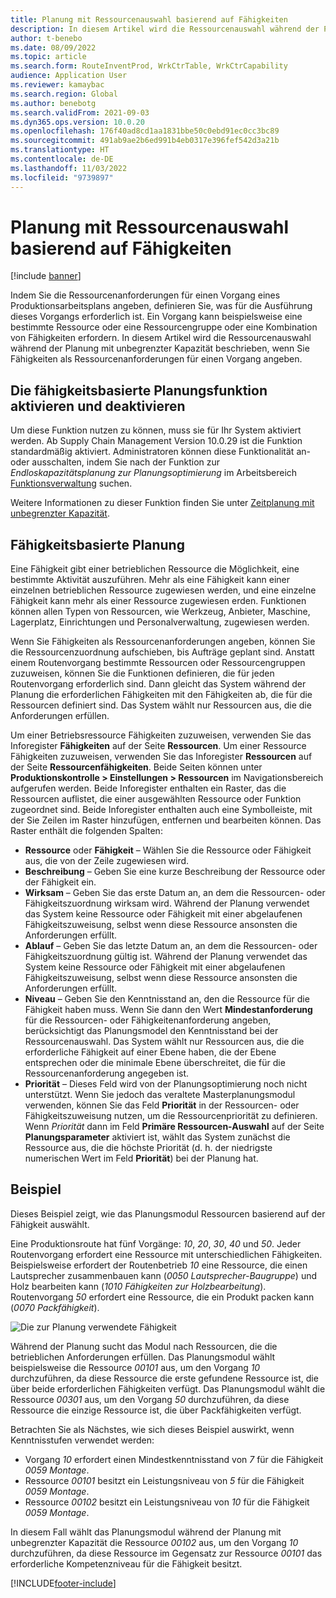 ```yaml
---
title: Planung mit Ressourcenauswahl basierend auf Fähigkeiten
description: In diesem Artikel wird die Ressourcenauswahl während der Planung mit unbegrenzter Kapazität beschrieben, wenn Sie Fähigkeiten als Ressourcenanforderungen für einen Vorgang angeben.
author: t-benebo
ms.date: 08/09/2022
ms.topic: article
ms.search.form: RouteInventProd, WrkCtrTable, WrkCtrCapability
audience: Application User
ms.reviewer: kamaybac
ms.search.region: Global
ms.author: benebotg
ms.search.validFrom: 2021-09-03
ms.dyn365.ops.version: 10.0.20
ms.openlocfilehash: 176f40ad8cd1aa1831bbe50c0ebd91ec0cc3bc89
ms.sourcegitcommit: 491ab9ae2b6ed991b4eb0317e396fef542d3a21b
ms.translationtype: HT
ms.contentlocale: de-DE
ms.lasthandoff: 11/03/2022
ms.locfileid: "9739897"
---
```

# <a name="scheduling-with-resource-selection-based-on-capability"></a>Planung mit Ressourcenauswahl basierend auf Fähigkeiten

[!include [banner](../../includes/banner.md)]

Indem Sie die Ressourcenanforderungen für einen Vorgang eines Produktionsarbeitsplans angeben, definieren Sie, was für die Ausführung dieses Vorgangs erforderlich ist. Ein Vorgang kann beispielsweise eine bestimmte Ressource oder eine Ressourcengruppe oder eine Kombination von Fähigkeiten erfordern. In diesem Artikel wird die Ressourcenauswahl während der Planung mit unbegrenzter Kapazität beschrieben, wenn Sie Fähigkeiten als Ressourcenanforderungen für einen Vorgang angeben.

## <a name="turn-the-capability-based-scheduling-feature-on-or-off"></a>Die fähigkeitsbasierte Planungsfunktion aktivieren und deaktivieren

Um diese Funktion nutzen zu können, muss sie für Ihr System aktiviert werden. Ab Supply Chain Management Version 10.0.29 ist die Funktion standardmäßig aktiviert. Administratoren können diese Funktionalität an- oder ausschalten, indem Sie nach der Funktion zur *Endloskapazitätsplanung zur Planungsoptimierung* im Arbeitsbereich [Funktionsverwaltung](../../../fin-ops-core/fin-ops/get-started/feature-management/feature-management-overview.md) suchen.

Weitere Informationen zu dieser Funktion finden Sie unter [Zeitplanung mit unbegrenzter Kapazität](infinite-capacity-planning.md).

## <a name="capability-based-scheduling"></a>Fähigkeitsbasierte Planung

Eine Fähigkeit gibt einer betrieblichen Ressource die Möglichkeit, eine bestimmte Aktivität auszuführen. Mehr als eine Fähigkeit kann einer einzelnen betrieblichen Ressource zugewiesen werden, und eine einzelne Fähigkeit kann mehr als einer Ressource zugewiesen erden. Funktionen können allen Typen von Ressourcen, wie Werkzeug, Anbieter, Maschine, Lagerplatz, Einrichtungen und Personalverwaltung, zugewiesen werden.

Wenn Sie Fähigkeiten als Ressourcenanforderungen angeben, können Sie die Ressourcenzuordnung aufschieben, bis Aufträge geplant sind. Anstatt einem Routenvorgang bestimmte Ressourcen oder Ressourcengruppen zuzuweisen, können Sie die Funktionen definieren, die für jeden Routenvorgang erforderlich sind. Dann gleicht das System während der Planung die erforderlichen Fähigkeiten mit den Fähigkeiten ab, die für die Ressourcen definiert sind. Das System wählt nur Ressourcen aus, die die Anforderungen erfüllen.

Um einer Betriebsressource Fähigkeiten zuzuweisen, verwenden Sie das Inforegister **Fähigkeiten** auf der Seite **Ressourcen**. Um einer Ressource Fähigkeiten zuzuweisen, verwenden Sie das Inforegister **Ressourcen** auf der Seite **Ressourcenfähigkeiten**. Beide Seiten können unter **Produktionskontrolle \> Einstellungen \> Ressourcen** im Navigationsbereich aufgerufen werden. Beide Inforegister enthalten ein Raster, das die Ressourcen auflistet, die einer ausgewählten Ressource oder Funktion zugeordnet sind. Beide Inforegister enthalten auch eine Symbolleiste, mit der Sie Zeilen im Raster hinzufügen, entfernen und bearbeiten können. Das Raster enthält die folgenden Spalten:

- **Ressource** oder **Fähigkeit** – Wählen Sie die Ressource oder Fähigkeit aus, die von der Zeile zugewiesen wird.
- **Beschreibung** – Geben Sie eine kurze Beschreibung der Ressource oder der Fähigkeit ein.
- **Wirksam** – Geben Sie das erste Datum an, an dem die Ressourcen- oder Fähigkeitszuordnung wirksam wird. Während der Planung verwendet das System keine Ressource oder Fähigkeit mit einer abgelaufenen Fähigkeitszuweisung, selbst wenn diese Ressource ansonsten die Anforderungen erfüllt.
- **Ablauf** – Geben Sie das letzte Datum an, an dem die Ressourcen- oder Fähigkeitszuordnung gültig ist. Während der Planung verwendet das System keine Ressource oder Fähigkeit mit einer abgelaufenen Fähigkeitszuweisung, selbst wenn diese Ressource ansonsten die Anforderungen erfüllt.
- **Niveau** – Geben Sie den Kenntnisstand an, den die Ressource für die Fähigkeit haben muss. Wenn Sie dann den Wert **Mindestanforderung** für die Ressourcen- oder Fähigkeitenanforderung angeben, berücksichtigt das Planungsmodel den Kenntnisstand bei der Ressourcenauswahl. Das System wählt nur Ressourcen aus, die die erforderliche Fähigkeit auf einer Ebene haben, die der Ebene entsprechen oder die minimale Ebene überschreitet, die für die Ressourcenanforderung angegeben ist.
- **Priorität** – Dieses Feld wird von der Planungsoptimierung noch nicht unterstützt. Wenn Sie jedoch das veraltete Masterplanungsmodul verwenden, können Sie das Feld **Priorität** in der Ressourcen- oder Fähigkeitszuweisung nutzen, um die Ressourcenpriorität zu definieren. Wenn *Priorität* dann im Feld **Primäre Ressourcen-Auswahl** auf der Seite **Planungsparameter** aktiviert ist, wählt das System zunächst die Ressource aus, die die höchste Priorität (d. h. der niedrigste numerischen Wert im Feld **Priorität**) bei der Planung hat.

## <a name="example"></a>Beispiel

Dieses Beispiel zeigt, wie das Planungsmodul Ressourcen basierend auf der Fähigkeit auswählt.

Eine Produktionsroute hat fünf Vorgänge: *10*, *20*, *30*, *40* und *50*. Jeder Routenvorgang erfordert eine Ressource mit unterschiedlichen Fähigkeiten. Beispielsweise erfordert der Routenbetrieb *10* eine Ressource, die einen Lautsprecher zusammenbauen kann (*0050 Lautsprecher-Baugruppe*) und Holz bearbeiten kann (*1010 Fähigkeiten zur Holzbearbeitung*). Routenvorgang *50* erfordert eine Ressource, die ein Produkt packen kann (*0070 Packfähigkeit*).

![Die zur Planung verwendete Fähigkeit](media/capability-based-scheduling.png "Die zur Planung verwendete Fähigkeit")

Während der Planung sucht das Modul nach Ressourcen, die die betrieblichen Anforderungen erfüllen. Das Planungsmodul wählt beispielsweise die Ressource *00101* aus, um den Vorgang *10* durchzuführen, da diese Ressource die erste gefundene Ressource ist, die über beide erforderlichen Fähigkeiten verfügt. Das Planungsmodul wählt die Ressource *00301* aus, um den Vorgang *50* durchzuführen, da diese Ressource die einzige Ressource ist, die über Packfähigkeiten verfügt.

Betrachten Sie als Nächstes, wie sich dieses Beispiel auswirkt, wenn Kenntnisstufen verwendet werden:

- Vorgang *10* erfordert einen Mindestkenntnisstand von *7* für die Fähigkeit *0059 Montage*.
- Ressource *00101* besitzt ein Leistungsniveau von *5* für die Fähigkeit *0059 Montage*.
- Ressource *00102* besitzt ein Leistungsniveau von *10* für die Fähigkeit *0059 Montage*.

In diesem Fall wählt das Planungsmodul während der Planung mit unbegrenzter Kapazität die Ressource *00102* aus, um den Vorgang *10* durchzuführen, da diese Ressource im Gegensatz zur Ressource *00101* das erforderliche Kompetenzniveau für die Fähigkeit besitzt.

[!INCLUDE[footer-include](../../../includes/footer-banner.md)]
